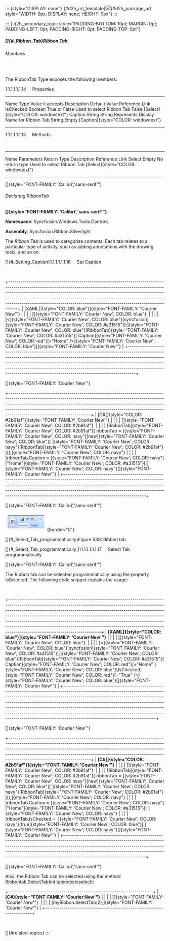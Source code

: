 ::: {style="DISPLAY: none"}
[](ms-xhelp:///?Id=d2h_url_template){#d2h_url_template}![](!package_url!){#d2h_package_url style="WIDTH: 0px; DISPLAY: none; HEIGHT: 0px"}
:::

::: {.d2h_secondary_topic style="PADDING-BOTTOM: 10pt; MARGIN: 0pt; PADDING-LEFT: 0pt; PADDING-RIGHT: 0pt; PADDING-TOP: 0pt"}
##### []{#_Ribbon_Tab}Ribbon Tab

###### Members

 

The RibbonTab Type exposes the following members:

1.1.1.1.1.1.14     Properties

  ----------- --------- ------------------ ---------------------------------------- --------------- --------------------------------------
  Name        Type      Value it accepts   Description                              Default Value   Reference Link
  IsChecked   Boolean   True or False      Used to select Ribbon Tab                False           [Select]{style="COLOR: windowtext"}
  Caption     String    String             Represents Display Name for Ribbon Tab   String.Empty    [Caption]{style="COLOR: windowtext"}
  ----------- --------- ------------------ ---------------------------------------- --------------- --------------------------------------

1.1.1.1.1.1.15     Methods

 

  -------- ------------ ---------------- --------------------------- -------------------------------------
  Name     Parameters   Return Type      Description                 Reference Link
  Select   Empty        No return type   Used to select Ribbon Tab   [Select]{style="COLOR: windowtext"}
  -------- ------------ ---------------- --------------------------- -------------------------------------

[]{style="FONT-FAMILY: 'Calibri','sans-serif'"} 

###### Declaring RibbonTab

**[]{style="FONT-FAMILY: 'Calibri','sans-serif'"}** 

**Namespace**: Syncfusion.Windows.Tools.Controls

**Assembly**: Syncfusion.Ribbon.Silverlight

The *Ribbon* Tab is used to categorize contents. Each tab relates to a particular type of activity, such as adding annotations with the drawing tools, and so on.

[]{#_Setting_Caption}1.1.1.1.1.1.16     Set Caption

 

+----------------------------------------------------------------------------------------------------------------------------------------------------------------------------------------------------------------------------------------------------------------------------------------------------------------------------------------------------------------------------------------------------------+
| [XAML[]{style="COLOR: blue"}]{style="FONT-FAMILY: 'Courier New'"}                                                                                                                                                                                                                                                                                                                                        |
|                                                                                                                                                                                                                                                                                                                                                                                                          |
| []{style="FONT-FAMILY: 'Courier New'; COLOR: blue"}                                                                                                                                                                                                                                                                                                                                                      |
|                                                                                                                                                                                                                                                                                                                                                                                                          |
| [\<]{style="FONT-FAMILY: 'Courier New'; COLOR: blue"}[syncfusion]{style="FONT-FAMILY: 'Courier New'; COLOR: #a31515"}[:]{style="FONT-FAMILY: 'Courier New'; COLOR: blue"}[RibbonTab]{style="FONT-FAMILY: 'Courier New'; COLOR: #a31515"}[ Caption]{style="FONT-FAMILY: 'Courier New'; COLOR: red"}[=\"Home\" /\>]{style="FONT-FAMILY: 'Courier New'; COLOR: blue"}[]{style="FONT-FAMILY: 'Courier New'"} |
+----------------------------------------------------------------------------------------------------------------------------------------------------------------------------------------------------------------------------------------------------------------------------------------------------------------------------------------------------------------------------------------------------------+

[]{style="FONT-FAMILY: 'Courier New'"} 

+----------------------------------------------------------------------------------------------------------------------------------------------------------------------------------------------------------------------------------------------------------------------------------------------------------------------------------------------------------------+
| [C#[]{style="COLOR: #2b91af"}]{style="FONT-FAMILY: 'Courier New'"}                                                                                                                                                                                                                                                                                             |
|                                                                                                                                                                                                                                                                                                                                                                |
| []{style="FONT-FAMILY: 'Courier New'; COLOR: #2b91af"}                                                                                                                                                                                                                                                                                                         |
|                                                                                                                                                                                                                                                                                                                                                                |
| [RibbonTab]{style="FONT-FAMILY: 'Courier New'; COLOR: #2b91af"}[ ribbonTab = ]{style="FONT-FAMILY: 'Courier New'; COLOR: navy"}[new]{style="FONT-FAMILY: 'Courier New'; COLOR: blue"}[ ]{style="FONT-FAMILY: 'Courier New'; COLOR: navy"}[RibbonTab]{style="FONT-FAMILY: 'Courier New'; COLOR: #2b91af"}[();]{style="FONT-FAMILY: 'Courier New'; COLOR: navy"} |
|                                                                                                                                                                                                                                                                                                                                                                |
| [ribbonTab.Caption = ]{style="FONT-FAMILY: 'Courier New'; COLOR: navy"}[\"Home\"]{style="FONT-FAMILY: 'Courier New'; COLOR: #a31515"}[;]{style="FONT-FAMILY: 'Courier New'; COLOR: navy"}[]{style="FONT-FAMILY: 'Courier New'"}                                                                                                                                |
+----------------------------------------------------------------------------------------------------------------------------------------------------------------------------------------------------------------------------------------------------------------------------------------------------------------------------------------------------------------+

[]{style="FONT-FAMILY: 'Calibri','sans-serif'"} 

![](../ImagesExt/image261_447.jpg){border="0"}

[]{#_Select_Tab_programmatically}Figure 530: Ribbon tab

[]{#_Select_Tab_programmatically_1}1.1.1.1.1.1.17     Select Tab programmatically

[]{style="FONT-FAMILY: 'Calibri','sans-serif'"} 

The Ribbon tab can be selected programmatically using the property IsSelected. The following code snippet explains the usage:

 

+---------------------------------------------------------------------------------------------------------------------------------------------------------------------------------------------------------------------------------------------------------------------------------------------------------------------------------------------------------------------------------------------------------------------------------------------------------------------------------------------------------------------------------+
| **[XAML[]{style="COLOR: blue"}]{style="FONT-FAMILY: 'Courier New'"}**                                                                                                                                                                                                                                                                                                                                                                                                                                                           |
|                                                                                                                                                                                                                                                                                                                                                                                                                                                                                                                                 |
| []{style="FONT-FAMILY: 'Courier New'; COLOR: blue"}                                                                                                                                                                                                                                                                                                                                                                                                                                                                             |
|                                                                                                                                                                                                                                                                                                                                                                                                                                                                                                                                 |
| [\<]{style="FONT-FAMILY: 'Courier New'; COLOR: blue"}[syncfusion]{style="FONT-FAMILY: 'Courier New'; COLOR: #a31515"}[:]{style="FONT-FAMILY: 'Courier New'; COLOR: blue"}[RibbonTab]{style="FONT-FAMILY: 'Courier New'; COLOR: #a31515"}[ Caption]{style="FONT-FAMILY: 'Courier New'; COLOR: red"}[=\"Home\" ]{style="FONT-FAMILY: 'Courier New'; COLOR: blue"}[IsChecked]{style="FONT-FAMILY: 'Courier New'; COLOR: red"}[=\"True" /\>]{style="FONT-FAMILY: 'Courier New'; COLOR: blue"}[]{style="FONT-FAMILY: 'Courier New'"} |
+---------------------------------------------------------------------------------------------------------------------------------------------------------------------------------------------------------------------------------------------------------------------------------------------------------------------------------------------------------------------------------------------------------------------------------------------------------------------------------------------------------------------------------+

[]{style="FONT-FAMILY: 'Courier New'"} 

+----------------------------------------------------------------------------------------------------------------------------------------------------------------------------------------------------------------------------------------------------------------------------------------------------------------------------------------------------------------+
| **[C#[]{style="COLOR: #2b91af"}]{style="FONT-FAMILY: 'Courier New'"}**                                                                                                                                                                                                                                                                                         |
|                                                                                                                                                                                                                                                                                                                                                                |
| []{style="FONT-FAMILY: 'Courier New'; COLOR: #2b91af"}                                                                                                                                                                                                                                                                                                         |
|                                                                                                                                                                                                                                                                                                                                                                |
| [RibbonTab]{style="FONT-FAMILY: 'Courier New'; COLOR: #2b91af"}[ ribbonTab = ]{style="FONT-FAMILY: 'Courier New'; COLOR: navy"}[new]{style="FONT-FAMILY: 'Courier New'; COLOR: blue"}[ ]{style="FONT-FAMILY: 'Courier New'; COLOR: navy"}[RibbonTab]{style="FONT-FAMILY: 'Courier New'; COLOR: #2b91af"}[();]{style="FONT-FAMILY: 'Courier New'; COLOR: navy"} |
|                                                                                                                                                                                                                                                                                                                                                                |
| [ribbonTab.Caption = ]{style="FONT-FAMILY: 'Courier New'; COLOR: navy"}[\"Home\"]{style="FONT-FAMILY: 'Courier New'; COLOR: #a31515"}[; ]{style="FONT-FAMILY: 'Courier New'; COLOR: navy"}                                                                                                                                                                     |
|                                                                                                                                                                                                                                                                                                                                                                |
| [ribbonTab.IsChecked =  ]{style="FONT-FAMILY: 'Courier New'; COLOR: navy"}[true]{style="FONT-FAMILY: 'Courier New'; COLOR: blue"}[;]{style="FONT-FAMILY: 'Courier New'; COLOR: navy"}[]{style="FONT-FAMILY: 'Courier New'"}                                                                                                                                    |
+----------------------------------------------------------------------------------------------------------------------------------------------------------------------------------------------------------------------------------------------------------------------------------------------------------------------------------------------------------------+

[]{style="FONT-FAMILY: 'Calibri','sans-serif'"} 

Also, the Ribbon Tab can be selected using the method Ribbontab.SelectTab(int tabindextoselect):

+-----------------------------------------------------------------------+
| **[C#]{style="FONT-FAMILY: 'Courier New'"}**                          |
|                                                                       |
| []{style="FONT-FAMILY: 'Courier New'"}                                |
|                                                                       |
| [myRibbon.SelectTab(2);]{style="FONT-FAMILY: 'Courier New'"}          |
+-----------------------------------------------------------------------+

 

[]{#related-topics}
:::

